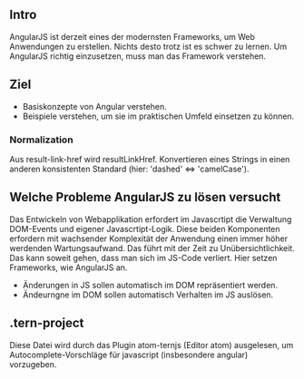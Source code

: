 ## Intro

AngularJS ist derzeit eines der modernsten Frameworks, um Web Anwendungen zu erstellen.
Nichts desto trotz ist es schwer zu lernen. Um AngularJS richtig einzusetzen, muss man das Framework verstehen.

## Ziel

- Basiskonzepte von Angular verstehen.
- Beispiele verstehen, um sie im praktischen Umfeld einsetzen zu können.

### Normalization

Aus result-link-href wird resultLinkHref. Konvertieren eines Strings in einen anderen konsistenten Standard (hier: 'dashed' <=> 'camelCase').

## Welche Probleme AngularJS zu lösen versucht

Das Entwickeln von Webapplikation erfordert im Javascrtipt die Verwaltung DOM-Events und eigener Javascrtipt-Logik.
Diese beiden Komponenten erfordern mit wachsender Komplexität der Anwendung einen immer höher werdenden Wartungsaufwand.
Das führt mit der Zeit zu Unübersichtlichkeit. Das kann soweit gehen, dass man sich im JS-Code verliert.
Hier setzen Frameworks, wie AngularJS an.

- Änderungen in JS sollen automatisch im DOM repräsentiert werden.
- Ändeurngne im DOM sollen automatisch Verhalten im JS auslösen.

## .tern-project

Diese Datei wird durch das Plugin atom-ternjs (Editor atom) ausgelesen, um Autocomplete-Vorschläge für javascript (insbesondere angular) vorzugeben.

